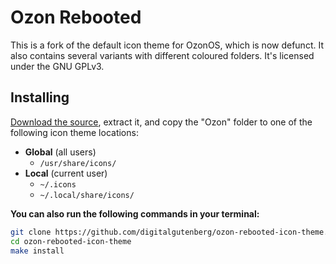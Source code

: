 # Ozon Rebooted
This is a fork of the default icon theme for OzonOS, which is now defunct. It also contains several variants with different coloured folders. It's licensed under the GNU GPLv3.

## Installing
[Download the source](https://github.com/digitalgutenberg/ozon-rebooted-icon-theme/archive/master.zip), extract it, and copy the "Ozon" folder to one of the following icon theme locations:

* **Global** (all users)
  * `/usr/share/icons/`
* **Local** (current user)
  * `~/.icons`
  * `~/.local/share/icons/`

**You can also run the following commands in your terminal:**
```bash
git clone https://github.com/digitalgutenberg/ozon-rebooted-icon-theme.git
cd ozon-rebooted-icon-theme
make install
```


